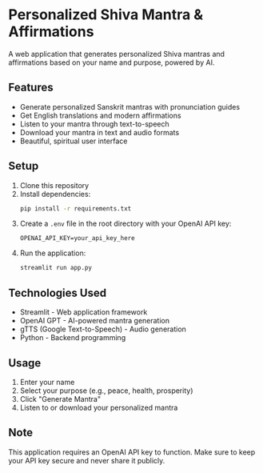 # Personalized Shiva Mantra & Affirmations

A web application that generates personalized Shiva mantras and affirmations based on your name and purpose, powered by AI.

## Features

- Generate personalized Sanskrit mantras with pronunciation guides
- Get English translations and modern affirmations
- Listen to your mantra through text-to-speech
- Download your mantra in text and audio formats
- Beautiful, spiritual user interface

## Setup

1. Clone this repository
2. Install dependencies:
   ```bash
   pip install -r requirements.txt
   ```
3. Create a `.env` file in the root directory with your OpenAI API key:
   ```
   OPENAI_API_KEY=your_api_key_here
   ```
4. Run the application:
   ```bash
   streamlit run app.py
   ```

## Technologies Used

- Streamlit - Web application framework
- OpenAI GPT - AI-powered mantra generation
- gTTS (Google Text-to-Speech) - Audio generation
- Python - Backend programming

## Usage

1. Enter your name
2. Select your purpose (e.g., peace, health, prosperity)
3. Click "Generate Mantra"
4. Listen to or download your personalized mantra

## Note

This application requires an OpenAI API key to function. Make sure to keep your API key secure and never share it publicly.
